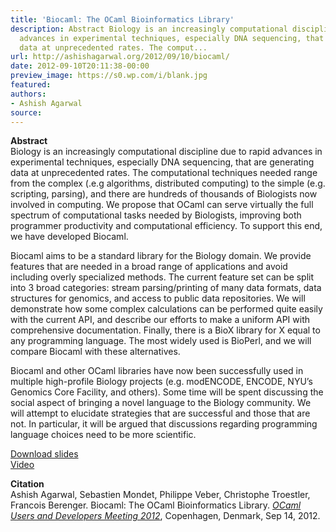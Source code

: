 ```yaml
---
title: 'Biocaml: The OCaml Bioinformatics Library'
description: Abstract Biology is an increasingly computational discipline due to rapid
  advances in experimental techniques, especially DNA sequencing, that are generating
  data at unprecedented rates. The comput...
url: http://ashishagarwal.org/2012/09/10/biocaml/
date: 2012-09-10T20:11:38-00:00
preview_image: https://s0.wp.com/i/blank.jpg
featured:
authors:
- Ashish Agarwal
source:
---
```


<p><strong>Abstract</strong><br/>
Biology is an increasingly computational discipline due to rapid advances in experimental techniques, especially DNA sequencing, that are generating data at unprecedented rates. The computational techniques needed range from the complex (.e.g algorithms, distributed computing) to the simple (e.g. scripting, parsing), and there are hundreds of thousands of Biologists now involved in computing. We propose that OCaml can serve virtually the full spectrum of computational tasks needed by Biologists, improving both programmer productivity and computational efficiency. To support this end, we have developed Biocaml.</p>
<p>Biocaml aims to be a standard library for the Biology domain. We provide features that are needed in a broad range of applications and avoid including overly specialized methods. The current feature set can be split into 3 broad categories: stream parsing/printing of many data formats, data structures for genomics, and access to public data repositories. We will demonstrate how some complex calculations can be performed quite easily with the current API, and describe our efforts to make a uniform API with comprehensive documentation. Finally, there is a BioX library for X equal to any programming language. The most widely used is BioPerl, and we will compare Biocaml with these alternatives.</p>
<p>Biocaml and other OCaml libraries have now been successfully used in multiple high-profile Biology projects (e.g. modENCODE, ENCODE, NYU&rsquo;s Genomics Core Facility, and others). Some time will be spent discussing the social aspect of bringing a novel language to the Biology community. We will attempt to elucidate strategies that are successful and those that are not. In particular, it will be argued that discussions regarding programming language choices need to be more scientific.</p>
<p><a href="http://ashishagarwal.org/wp-content/uploads/2012/09/biocaml-OUD2012.pdf" class="pdf">Download slides</a><br/>
<a href="http://www.youtube.com/watch?v=rzrqcTWc2V8&amp;feature=plcp" class="television">Video</a></p>
<p><strong>Citation</strong><br/>
Ashish Agarwal, Sebastien Mondet, Philippe Veber, Christophe Troestler, Francois Berenger. Biocaml: The OCaml Bioinformatics Library. <em><a href="http://oud.ocaml.org">OCaml Users and Developers Meeting 2012</a></em>, Copenhagen, Denmark, Sep 14, 2012.</p>

